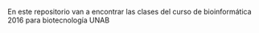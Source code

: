En este repositorio van a encontrar las clases del curso de bioinformática 2016 para biotecnología UNAB
